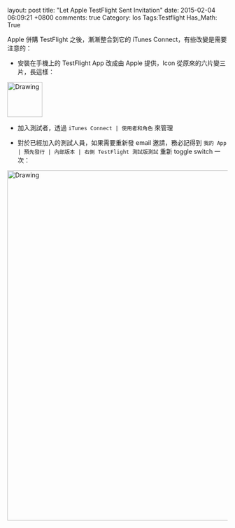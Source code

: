 layout: post
title: "Let Apple TestFlight Sent Invitation"
date: 2015-02-04 06:09:21 +0800
comments: true
Category: Ios
Tags:Testflight
Has_Math: True

Apple 併購 TestFlight 之後，漸漸整合到它的 iTunes Connect，有些改變是需要注意的：

* 安裝在手機上的 TestFlight App 改成由 Apple 提供，Icon 從原來的六片變三片，長這樣：

<img src="https://devimages.apple.com.edgekey.net/assets/elements/icons/96x96/testflight_2x.png" alt="Drawing" style="width: 80px;"/>

* 加入測試者，透過 `iTunes Connect | 使用者和角色` 來管理

* 對於已經加入的測試人員，如果需要重新發 email 邀請，務必記得到 `我的 App | 預先發行 | 內部版本 | 右側 TestFlight 測試版測試` 重新 toggle switch 一次：

<img src="http://coding-addict.com/pictures/blogger/apple testflight trigger email sent.png" alt="Drawing" style="width: 800px;"/>

#

